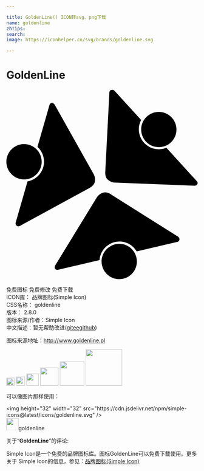 ```yaml
---

title: GoldenLine() ICON转svg、png下载
name: goldenline
zhTips: 
search: 
image: https://iconhelper.cn/svg/brands/goldenline.svg

---
```


# GoldenLine  <small style="font-size: 60%;font-weight: 100"></small>

<div id="svg" class="svg-wrap">
<svg role="img" viewBox="0 0 24 24" xmlns="http://www.w3.org/2000/svg"><title>GoldenLine icon</title><path d="M16.377 21.658c0 1.225-.989 2.215-2.212 2.215-1.224 0-2.217-.99-2.217-2.215 0-1.223.993-2.215 2.217-2.215 1.223 0 2.213.993 2.212 2.215zm-4.715-.172L6.47 22.7s-.287.08-.392-.215c-.06-.181.091-.398.091-.398l5.213-8.514s.267-.402.77-.549c.418-.121.872.16.872.16l8.351 5.253s.362.147.348.438c-.015.293-.333.343-.333.343l-5.04 1.178c-.426-.744-1.23-1.244-2.156-1.244-1.32 0-2.413 1.032-2.504 2.335h-.028zM3.898 7.297l1.513-5.263s.072-.303.381-.242c.186.031.303.273.303.273l4.889 8.698s.223.425.106.941c-.099.425-.567.683-.567.683L1.864 17.11s-.307.243-.547.084c-.242-.163-.136-.463-.136-.463l1.472-5.116c1.177-.206 2.071-1.233 2.071-2.47 0-.738-.319-1.396-.826-1.859v.011zm.532 1.858c0 1.225-.989 2.218-2.214 2.218C.995 11.373 0 10.38 0 9.155c0-1.221.995-2.213 2.216-2.213 1.225 0 2.217.992 2.217 2.213H4.43zm15.666-1.734l3.81 4.18s.211.212.003.445c-.124.141-.394.111-.394.111l-9.974-.395s-.478-.035-.853-.402c-.31-.303-.282-.838-.282-.838l.51-9.852s-.05-.389.212-.511c.27-.122.467.129.467.129l3.318 3.628c-.188.35-.293.744-.293 1.17 0 1.381 1.123 2.504 2.509 2.504.341 0 .667-.075.964-.197l.003.028zm1.25-2.317c0 1.229-.986 2.217-2.212 2.217-1.224 0-2.217-.987-2.217-2.217 0-1.215.993-2.201 2.217-2.201 1.223 0 2.213 1.002 2.213 2.217l-.001-.016z"/></svg>
</div>
<detail full-name='goldenline'></detail>

<div class="detail-page">
<p>
<span><span class="badge-success badge">免费图标</span> <span class="badge-success badge">免费修改</span>  <span class="badge-success badge">免费下载</span> </span>
<br/>
<span>
ICON库：
<span class="badge-secondary badge">品牌图标(Simple Icon)</span> 
</span>
<br/>
<span>
CSS名称：
<span class="badge-secondary badge">goldenline</span> 
</span>

<br/>
<span>
版本：
<span class="badge-secondary badge">2.8.0</span> 
</span>
<br/>
<span>图标来源/作者：<span class="badge-light badge">Simple Icon</span></span> 
<br/>
<span class="zh-detail">中文描述：暂无<span class="help-link"><span>帮助改进</span>(<a href="https://gitee.com/liuwave/icon-helper/edit/master/json/brands/goldenline.json" target="_blank" rel="noopener noreferrer">gitee</a><a href="https://github.com/liuwave/icon-helper/edit/master/json/brands/goldenline.json" target="_blank" rel="noopener noreferrer">github</a></span>)</span><br/>
</p>
</div><div class="description description alert alert-light"><p>图标来源地址：<a href="http://www.goldenline.pl" target="_blank" rel="noopener noreferrer">http://www.goldenline.pl</a></p></div>
<div class="alert alert-dark">
<img height="21" width="21" src="https://cdn.jsdelivr.net/npm/simple-icons@latest/icons/goldenline.svg" />
<img height="24" width="24" src="https://cdn.jsdelivr.net/npm/simple-icons@latest/icons/goldenline.svg" />
<img height="32" width="32" src="https://cdn.jsdelivr.net/npm/simple-icons@latest/icons/goldenline.svg" />
<img height="48" width="48" src="https://cdn.jsdelivr.net/npm/simple-icons@latest/icons/goldenline.svg" />
<img height="64" width="64" src="https://cdn.jsdelivr.net/npm/simple-icons@latest/icons/goldenline.svg" />
<img height="96" width="96" src="https://cdn.jsdelivr.net/npm/simple-icons@latest/icons/goldenline.svg" />

</div>
<div>
  <p>可以像图片那样使用：    
  </p>
  <div class="alert alert-primary" style="font-size: 14px">
    &lt;img height="32" width="32" src="https://cdn.jsdelivr.net/npm/simple-icons@latest/icons/goldenline.svg" /&gt;
    <copy-btn content='<img height="32" width="32" src="https://cdn.jsdelivr.net/npm/simple-icons@latest/icons/goldenline.svg" />'></copy-btn>
  </div>
  <div class="alert alert-secondary">
    <img height="32" width="32" src="https://cdn.jsdelivr.net/npm/simple-icons@latest/icons/goldenline.svg" />goldenline
    <copy-btn content="goldenline" btn-title="复制图标名称"></copy-btn>
  </div>
</div>
<div class="icon-detail__container">
<p>关于“<b>GoldenLine</b>”的评论:</p>
</div>
<Vssue title="关于“GoldenLine”的评论" />
<div><p>Simple Icon是一个免费的品牌图标库。图标GoldenLine可以免费下载使用。更多关于  Simple Icon的信息，参见：<a target="_blank" href="https://iconhelper.cn/brands.html">品牌图标(Simple Icon)</a>
</p></div>
